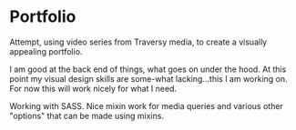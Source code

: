 # Portfolio

Attempt, using video series from Traversy media, to create a visually appealing portfolio.

I am good at the back end of things, what goes on under the hood. At this point my visual design skills are some-what lacking...this I am working on. For now this will work nicely for what I need.

Working with SASS. Nice mixin work for media queries and various other "options" that can be made using mixins.
